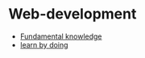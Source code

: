 # Web-development
- [Fundamental knowledge](https://github.com/vacu9708/Web-development/tree/main/Fundamental%20knowledge)
- [learn by doing]()
